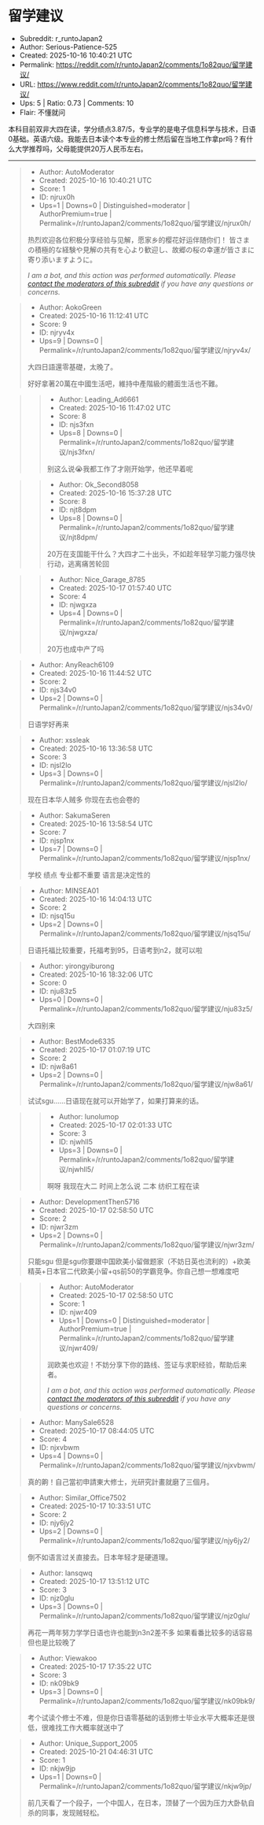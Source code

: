 # 留学建议

- Subreddit: r_runtoJapan2
- Author: Serious-Patience-525
- Created: 2025-10-16 10:40:21 UTC
- Permalink: https://reddit.com/r/runtoJapan2/comments/1o82quo/留学建议/
- URL: https://www.reddit.com/r/runtoJapan2/comments/1o82quo/留学建议/
- Ups: 5 | Ratio: 0.73 | Comments: 10
- Flair: 不懂就问


本科目前双非大四在读，学分绩点3.87/5，专业学的是电子信息科学与技术，日语0基础。英语六级。我能去日本读个本专业的修士然后留在当地工作拿pr吗？有什么大学推荐吗，父母能提供20万人民币左右。


---

> - Author: AutoModerator
> - Created: 2025-10-16 10:40:21 UTC
> - Score: 1
> - ID: njrux0h
> - Ups=1 | Downs=0 | Distinguished=moderator | AuthorPremium=true | Permalink=/r/runtoJapan2/comments/1o82quo/留学建议/njrux0h/
>
> 热烈欢迎各位积极分享经验与见解，愿家乡的樱花好运伴随你们！
> 皆さまの積極的な経験や見解の共有を心より歓迎し、故郷の桜の幸運が皆さまに寄り添いますように。
> 
> *I am a bot, and this action was performed automatically. Please [contact the moderators of this subreddit](/message/compose/?to=/r/runtoJapan2) if you have any questions or concerns.*

> - Author: AokoGreen
> - Created: 2025-10-16 11:12:41 UTC
> - Score: 9
> - ID: njryv4x
> - Ups=9 | Downs=0 | Permalink=/r/runtoJapan2/comments/1o82quo/留学建议/njryv4x/
>
> 大四日語還零基礎，太晚了。
> 
> 好好拿著20萬在中國生活吧，維持中產階級的體面生活也不難。

>> - Author: Leading_Ad6661
>> - Created: 2025-10-16 11:47:02 UTC
>> - Score: 8
>> - ID: njs3fxn
>> - Ups=8 | Downs=0 | Permalink=/r/runtoJapan2/comments/1o82quo/留学建议/njs3fxn/
>>
>> 别这么说😭我都工作了才刚开始学，他还早着呢

>> - Author: Ok_Second8058
>> - Created: 2025-10-16 15:37:28 UTC
>> - Score: 8
>> - ID: njt8dpm
>> - Ups=8 | Downs=0 | Permalink=/r/runtoJapan2/comments/1o82quo/留学建议/njt8dpm/
>>
>> 20万在支国能干什么？大四才二十出头，不如趁年轻学习能力强尽快行动，逃离痛苦轮回

>> - Author: Nice_Garage_8785
>> - Created: 2025-10-17 01:57:40 UTC
>> - Score: 4
>> - ID: njwgxza
>> - Ups=4 | Downs=0 | Permalink=/r/runtoJapan2/comments/1o82quo/留学建议/njwgxza/
>>
>> 20万也成中产了吗

> - Author: AnyReach6109
> - Created: 2025-10-16 11:44:52 UTC
> - Score: 2
> - ID: njs34v0
> - Ups=2 | Downs=0 | Permalink=/r/runtoJapan2/comments/1o82quo/留学建议/njs34v0/
>
> 日语学好再来

> - Author: xssleak
> - Created: 2025-10-16 13:36:58 UTC
> - Score: 3
> - ID: njsl2lo
> - Ups=3 | Downs=0 | Permalink=/r/runtoJapan2/comments/1o82quo/留学建议/njsl2lo/
>
> 现在日本华人贼多 你现在去也会卷的

> - Author: SakumaSeren
> - Created: 2025-10-16 13:58:54 UTC
> - Score: 7
> - ID: njsp1nx
> - Ups=7 | Downs=0 | Permalink=/r/runtoJapan2/comments/1o82quo/留学建议/njsp1nx/
>
> 学校 绩点 专业都不重要
> 语言是决定性的

> - Author: MINSEA01
> - Created: 2025-10-16 14:04:13 UTC
> - Score: 2
> - ID: njsq15u
> - Ups=2 | Downs=0 | Permalink=/r/runtoJapan2/comments/1o82quo/留学建议/njsq15u/
>
> 日语托福比较重要，托福考到95，日语考到n2，就可以啦

> - Author: yirongyiburong
> - Created: 2025-10-16 18:32:06 UTC
> - Score: 0
> - ID: nju83z5
> - Ups=0 | Downs=0 | Permalink=/r/runtoJapan2/comments/1o82quo/留学建议/nju83z5/
>
> 大四别来

> - Author: BestMode6335
> - Created: 2025-10-17 01:07:19 UTC
> - Score: 2
> - ID: njw8a61
> - Ups=2 | Downs=0 | Permalink=/r/runtoJapan2/comments/1o82quo/留学建议/njw8a61/
>
> 试试sgu……日语现在就可以开始学了，如果打算来的话。

>> - Author: lunolumop
>> - Created: 2025-10-17 02:01:33 UTC
>> - Score: 3
>> - ID: njwhll5
>> - Ups=3 | Downs=0 | Permalink=/r/runtoJapan2/comments/1o82quo/留学建议/njwhll5/
>>
>> 啊呀 我现在大二 时间上怎么说
>> 二本 纺织工程在读

> - Author: DevelopmentThen5716
> - Created: 2025-10-17 02:58:50 UTC
> - Score: 2
> - ID: njwr3zm
> - Ups=2 | Downs=0 | Permalink=/r/runtoJapan2/comments/1o82quo/留学建议/njwr3zm/
>
> 只能sgu 但是sgu你要跟中国欧美小留做题家（不妨日英也流利的）+欧美精英+日本官二代欧美小留+qs前50的学霸竞争。你自己想一想难度吧

>> - Author: AutoModerator
>> - Created: 2025-10-17 02:58:50 UTC
>> - Score: 1
>> - ID: njwr409
>> - Ups=1 | Downs=0 | Distinguished=moderator | AuthorPremium=true | Permalink=/r/runtoJapan2/comments/1o82quo/留学建议/njwr409/
>>
>> 润欧美也欢迎！不妨分享下你的路线、签证与求职经验，帮助后来者。
>> 
>> 
>> *I am a bot, and this action was performed automatically. Please [contact the moderators of this subreddit](/message/compose/?to=/r/runtoJapan2) if you have any questions or concerns.*

> - Author: ManySale6528
> - Created: 2025-10-17 08:44:05 UTC
> - Score: 4
> - ID: njxvbwm
> - Ups=4 | Downs=0 | Permalink=/r/runtoJapan2/comments/1o82quo/留学建议/njxvbwm/
>
> 真的齁！自己當初申請東大修士，光研究計畫就磨了三個月。

> - Author: Similar_Office7502
> - Created: 2025-10-17 10:33:51 UTC
> - Score: 2
> - ID: njy6jy2
> - Ups=2 | Downs=0 | Permalink=/r/runtoJapan2/comments/1o82quo/留学建议/njy6jy2/
>
> 倒不如语言过关直接去。日本年轻才是硬道理。

> - Author: lansqwq
> - Created: 2025-10-17 13:51:12 UTC
> - Score: 3
> - ID: njz0glu
> - Ups=3 | Downs=0 | Permalink=/r/runtoJapan2/comments/1o82quo/留学建议/njz0glu/
>
> 再花一两年努力学学日语也许也能到n3n2差不多 如果看番比较多的话容易 但也是比较晚了

> - Author: Viewakoo
> - Created: 2025-10-17 17:35:22 UTC
> - Score: 3
> - ID: nk09bk9
> - Ups=3 | Downs=0 | Permalink=/r/runtoJapan2/comments/1o82quo/留学建议/nk09bk9/
>
> 考个试读个修士不难，但是你日语零基础的话到修士毕业水平大概率还是很低，很难找工作大概率就送中了

> - Author: Unique_Support_2005
> - Created: 2025-10-21 04:46:31 UTC
> - Score: 1
> - ID: nkjw9jp
> - Ups=1 | Downs=0 | Permalink=/r/runtoJapan2/comments/1o82quo/留学建议/nkjw9jp/
>
> 前几天看了一个段子，一个中国人，在日本，顶替了一个因为压力大卧轨自杀的同事，发现贼轻松。
